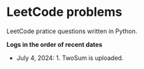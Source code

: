 # LeetCode problems
LeetCode pratice questions written in Python.

**Logs in the order of recent dates**

- July 4, 2024: 1. TwoSum is uploaded. 
